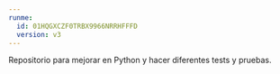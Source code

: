 ```yaml
---
runme:
  id: 01HQGXCZF0TRBX9966NRRHFFFD
  version: v3
---
```


Repositorio para mejorar en Python y hacer diferentes tests y pruebas.